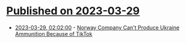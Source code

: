 # [Published on 2023-03-29](index.md)

* [2023-03-29, 02:02:00](https://tech.slashdot.org/story/23/03/28/2347235/norway-company-cant-produce-ukraine-ammunition-because-of-tiktok?utm_source=rss1.0mainlinkanon&utm_medium=feed) - [Norway Company Can't Produce Ukraine Ammunition Because of TikTok](https://tech.slashdot.org/story/23/03/28/2347235/norway-company-cant-produce-ukraine-ammunition-because-of-tiktok?utm_source=rss1.0mainlinkanon&utm_medium=feed)
